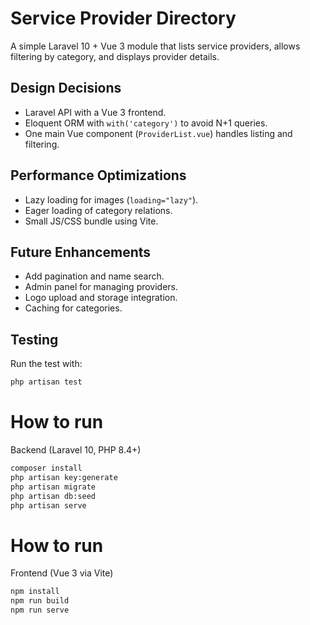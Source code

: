 # Service Provider Directory

A simple Laravel 10 + Vue 3 module that lists service providers, allows filtering by category, and displays provider details.

## Design Decisions

- Laravel API with a Vue 3 frontend.
- Eloquent ORM with `with('category')` to avoid N+1 queries.
- One main Vue component (`ProviderList.vue`) handles listing and filtering.

## Performance Optimizations

- Lazy loading for images (`loading="lazy"`).
- Eager loading of category relations.
- Small JS/CSS bundle using Vite.

## Future Enhancements

- Add pagination and name search.
- Admin panel for managing providers.
- Logo upload and storage integration.
- Caching for categories.

## Testing

Run the test with:

```bash
php artisan test
```


# How to run
Backend (Laravel 10, PHP 8.4+)

```bash
composer install
php artisan key:generate
php artisan migrate
php artisan db:seed
php artisan serve
```

# How to run
Frontend (Vue 3 via Vite)

```bash
npm install
npm run build
npm run serve
```
